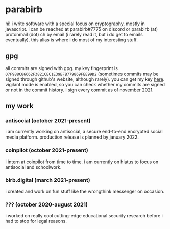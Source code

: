 # parabirb
hi! i write software with a special focus on cryptography, mostly in javascript. i can be reached at parabirb#7775 on discord or parabirb (at) protonmail (dot) ch by email (i rarely read it, but i do get to emails eventually). this alias is where i do most of my interesting stuff.

## gpg
all commits are signed with gpg. my key fingerprint is `07F988C86662F3821CEC1E39BFB779869FEE99D2` (sometimes commits may be signed through github's website, although rarely). you can get my key [here](https://keys.openpgp.org/vks/v1/by-fingerprint/07F988C86662F3821CEC1E39BFB779869FEE99D2). vigilant mode is enabled, so you can check whether my commits are signed or not in the commit history. i sign every commit as of november 2021.

## my work
### antisocial (october 2021-present)
i am currently working on antisocial, a secure end-to-end encrypted social media platform. production release is planned by january 2022.
### coinpilot (october 2021-present)
i intern at coinpilot from time to time. i am currently on hiatus to focus on antisocial and schoolwork.
### birb.digital (march 2021-present)
i created and work on fun stuff like the wrongthink messenger on occasion.
### ??? (october 2020-august 2021)
i worked on really cool cutting-edge educational security research before i had to stop for legal reasons.
